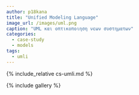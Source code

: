 ```yaml
---
author: p18kana
title: "Unified Modeling Language"
image_url: /images/uml.png
caption: "UML και οπτικοποιηση νεων συστηματων"
categories:
  - case-study
  - models
tags:
  - umli
---
```


{% include_relative cs-umli.md %}

{% include gallery %}
